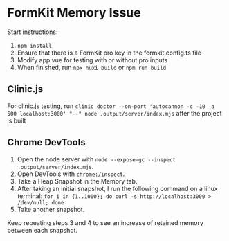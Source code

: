 # FormKit Memory Issue
Start instructions:
1. `npm install`
2. Ensure that there is a FormKit pro key in the formkit.config.ts file
3. Modify app.vue for testing with or without pro inputs
4. When finished, run `npx nuxi build` or `npm run build`

## Clinic.js
For clinic.js testing, run `clinic doctor --on-port 'autocannon -c -10 -a 500 localhost:3000' "--" node .output/server/index.mjs` after the project is built

## Chrome DevTools
1. Open the node server with `node --expose-gc --inspect .output/server/index.mjs`. 
2. Open DevTools with `chrome:/inspect`.
3. Take a Heap Snapshot in the Memory tab.
4. After taking an initial snapshot, I run the following command on a linux terminal: `for i in {1..1000}; do curl -s http://localhost:3000 > /dev/null; done` 
5. Take another snapshot.

Keep repeating steps 3 and 4 to see an increase of retained memory between each snapshot. 
